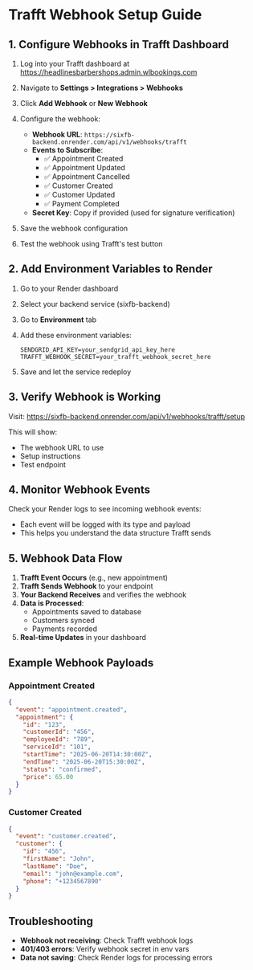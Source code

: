 # Trafft Webhook Setup Guide

## 1. Configure Webhooks in Trafft Dashboard

1. Log into your Trafft dashboard at https://headlinesbarbershops.admin.wlbookings.com
2. Navigate to **Settings > Integrations > Webhooks**
3. Click **Add Webhook** or **New Webhook**
4. Configure the webhook:

   - **Webhook URL**: `https://sixfb-backend.onrender.com/api/v1/webhooks/trafft`
   - **Events to Subscribe**:
     - ✅ Appointment Created
     - ✅ Appointment Updated
     - ✅ Appointment Cancelled
     - ✅ Customer Created
     - ✅ Customer Updated
     - ✅ Payment Completed
   - **Secret Key**: Copy if provided (used for signature verification)

5. Save the webhook configuration
6. Test the webhook using Trafft's test button

## 2. Add Environment Variables to Render

1. Go to your Render dashboard
2. Select your backend service (sixfb-backend)
3. Go to **Environment** tab
4. Add these environment variables:

   ```
   SENDGRID_API_KEY=your_sendgrid_api_key_here
   TRAFFT_WEBHOOK_SECRET=your_trafft_webhook_secret_here
   ```

5. Save and let the service redeploy

## 3. Verify Webhook is Working

Visit: https://sixfb-backend.onrender.com/api/v1/webhooks/trafft/setup

This will show:
- The webhook URL to use
- Setup instructions
- Test endpoint

## 4. Monitor Webhook Events

Check your Render logs to see incoming webhook events:
- Each event will be logged with its type and payload
- This helps you understand the data structure Trafft sends

## 5. Webhook Data Flow

1. **Trafft Event Occurs** (e.g., new appointment)
2. **Trafft Sends Webhook** to your endpoint
3. **Your Backend Receives** and verifies the webhook
4. **Data is Processed**:
   - Appointments saved to database
   - Customers synced
   - Payments recorded
5. **Real-time Updates** in your dashboard

## Example Webhook Payloads

### Appointment Created
```json
{
  "event": "appointment.created",
  "appointment": {
    "id": "123",
    "customerId": "456",
    "employeeId": "789",
    "serviceId": "101",
    "startTime": "2025-06-20T14:30:00Z",
    "endTime": "2025-06-20T15:30:00Z",
    "status": "confirmed",
    "price": 65.00
  }
}
```

### Customer Created
```json
{
  "event": "customer.created",
  "customer": {
    "id": "456",
    "firstName": "John",
    "lastName": "Doe",
    "email": "john@example.com",
    "phone": "+1234567890"
  }
}
```

## Troubleshooting

- **Webhook not receiving**: Check Trafft webhook logs
- **401/403 errors**: Verify webhook secret in env vars
- **Data not saving**: Check Render logs for processing errors